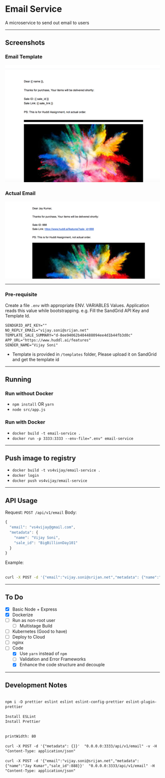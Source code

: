 # Email Service

A microservice to send out email to users

---

## Screenshots

### Email Template
![](./screenshorts/EmailTemplate.png)

### Actual Email 
![](./screenshorts/Email1.png)

---

### Pre-requisite

Create a file `.env` with appropriate ENV. VARIABLES Values. Application reads this value while bootstrapping. e.g. Fill the SandGrid API Key and Template Id.

```
SENDGRID_API_KEY=""
NO_REPLY_EMAIL="vijay.soni@srijan.net"
TEMPLATE_SALE_SUMMARY="d-8ee94062b404488094ee4d1b44fb3d0c"
APP_URL="https://www.huddl.ai/features"
SENDER_NAME="Vijay Soni"
```

- Template is provided in `/templates` folder, Please upload it on SandGrid and get the template id

---

## Running

### Run without Docker

- `npm install` OR `yarn`
- `node src/app.js`

### Run with Docker

- `docker build -t email-service .`
- `docker run -p 3333:3333 --env-file=".env" email-service`

---

## Push image to registry

- `docker build -t vs4vijay/email-service .`
- `docker login`
- `docker push vs4vijay/email-service`

---

## API Usage

Request: `POST /api/v1/email`
Body:
```javascript
{
  "email": "vs4vijay@gmail.com",
  "metadata": { 
    "name": "Vijay Soni", 
    "sale_id": "BigBillionDay101"
  }
}
```

Example:
```bash

curl -X POST -d '{"email":"vijay.soni@srijan.net","metadata": {"name":"Jay Kumar","sale_id":123}}'  "http://0.0.0.0:3333/api/v1/email" -H "Content-Type: application/json"

```

---

## To Do

- [x] Basic Node + Express
- [x] Dockerize
- [ ] Run as non-root user
  - [ ] Multistage Build
- [ ] Kubernetes (Good to have)
- [ ] Deploy to Cloud
- [ ] nginx
- [ ] Code
  - [x] Use `yarn` instead of `npm`
  - [ ] Validation and Error Frameworks
  - [x] Enhance the code structure and decouple

---

## Development Notes

```

npm i -D prettier eslint eslint eslint-config-prettier eslint-plugin-prettier

Install ESLint
Install Prettier


printWidth: 80

curl -X POST -d '{"metadata": {}}'  "0.0.0.0:3333/api/v1/email" -v -H "Content-Type: application/json"

curl -X POST -d '{"email":"vijay.soni@srijan.net","metadata": {"name":"Jay Kumar","sale_id":888}}'  "0.0.0.0:3333/api/v1/email" -H "Content-Type: application/json"


```

